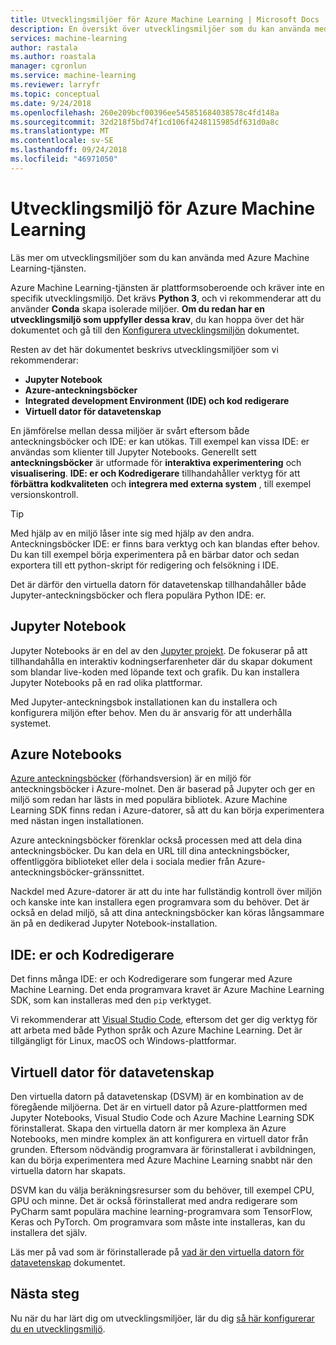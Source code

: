 ```yaml
---
title: Utvecklingsmiljöer för Azure Machine Learning | Microsoft Docs
description: En översikt över utvecklingsmiljöer som du kan använda med Azure Machine Learning-tjänsten. Python 3 är det enda kravet för utvecklingsmiljön, men vi rekommenderar att du även använder Conda-miljöer. Vi rekommenderar för utveckling, av verktyg Jupyter Notebooks, Azure-anteckningsböcker och IDE/kod redigerare.
services: machine-learning
author: rastala
ms.author: roastala
manager: cgronlun
ms.service: machine-learning
ms.reviewer: larryfr
ms.topic: conceptual
ms.date: 9/24/2018
ms.openlocfilehash: 260e209bcf00396ee545851684038578c4fd148a
ms.sourcegitcommit: 32d218f5bd74f1cd106f4248115985df631d0a8c
ms.translationtype: MT
ms.contentlocale: sv-SE
ms.lasthandoff: 09/24/2018
ms.locfileid: "46971050"
---
```

# <a name="development-environment-for-azure-machine-learning"></a>Utvecklingsmiljö för Azure Machine Learning 

Läs mer om utvecklingsmiljöer som du kan använda med Azure Machine Learning-tjänsten. 

Azure Machine Learning-tjänsten är plattformsoberoende och kräver inte en specifik utvecklingsmiljö. Det krävs __Python 3__, och vi rekommenderar att du använder __Conda__ skapa isolerade miljöer. __Om du redan har en utvecklingsmiljö som uppfyller dessa krav__, du kan hoppa över det här dokumentet och gå till den [Konfigurera utvecklingsmiljön](how-to-configure-environment.md) dokumentet.

Resten av det här dokumentet beskrivs utvecklingsmiljöer som vi rekommenderar:

* __Jupyter Notebook__
* __Azure-anteckningsböcker__
* __Integrated development Environment (IDE) och kod redigerare__
* __Virtuell dator för datavetenskap__

En jämförelse mellan dessa miljöer är svårt eftersom både anteckningsböcker och IDE: er kan utökas. Till exempel kan vissa IDE: er användas som klienter till Jupyter Notebooks. Generellt sett __anteckningsböcker__ är utformade för __interaktiva experimentering__ och __visualisering__. __IDE: er och Kodredigerare__ tillhandahåller verktyg för att __förbättra kodkvaliteten__ och __integrera med externa system__ , till exempel versionskontroll.

> [!TIP]
> Med hjälp av en miljö låser inte sig med hjälp av den andra. Anteckningsböcker IDE: er finns bara verktyg och kan blandas efter behov. Du kan till exempel börja experimentera på en bärbar dator och sedan exportera till ett python-skript för redigering och felsökning i IDE.
>
> Det är därför den virtuella datorn för datavetenskap tillhandahåller både Jupyter-anteckningsböcker och flera populära Python IDE: er.

## <a name="jupyter-notebooks"></a>Jupyter Notebook

Jupyter Notebooks är en del av den [Jupyter projekt](https://jupyter.org/). De fokuserar på att tillhandahålla en interaktiv kodningserfarenheter där du skapar dokument som blandar live-koden med löpande text och grafik. Du kan installera Jupyter Notebooks på en rad olika plattformar.

Med Jupyter-anteckningsbok installationen kan du installera och konfigurera miljön efter behov. Men du är ansvarig för att underhålla systemet.

## <a name="azure-notebooks"></a>Azure Notebooks

[Azure anteckningsböcker](https://notebooks.azure.com) (förhandsversion) är en miljö för anteckningsböcker i Azure-molnet. Den är baserad på Jupyter och ger en miljö som redan har lästs in med populära bibliotek. Azure Machine Learning SDK finns redan i Azure-datorer, så att du kan börja experimentera med nästan ingen installationen.

Azure anteckningsböcker förenklar också processen med att dela dina anteckningsböcker. Du kan dela en URL till dina anteckningsböcker, offentliggöra biblioteket eller dela i sociala medier från Azure-anteckningsböcker-gränssnittet.

Nackdel med Azure-datorer är att du inte har fullständig kontroll över miljön och kanske inte kan installera egen programvara som du behöver. Det är också en delad miljö, så att dina anteckningsböcker kan köras långsammare än på en dedikerad Jupyter Notebook-installation.

## <a name="ides-and-code-editors"></a>IDE: er och Kodredigerare

Det finns många IDE: er och Kodredigerare som fungerar med Azure Machine Learning. Det enda programvara kravet är Azure Machine Learning SDK, som kan installeras med den `pip` verktyget.

Vi rekommenderar att [Visual Studio Code](https://code.visualstudio.com/), eftersom det ger dig verktyg för att arbeta med både Python språk och Azure Machine Learning. Det är tillgängligt för Linux, macOS och Windows-plattformar.

## <a name="data-science-virtual-machine"></a>Virtuell dator för datavetenskap

Den virtuella datorn på datavetenskap (DSVM) är en kombination av de föregående miljöerna. Det är en virtuell dator på Azure-plattformen med Jupyter Notebooks, Visual Studio Code och Azure Machine Learning SDK förinstallerat. Skapa den virtuella datorn är mer komplexa än Azure Notebooks, men mindre komplex än att konfigurera en virtuell dator från grunden. Eftersom nödvändig programvara är förinstallerat i avbildningen, kan du börja experimentera med Azure Machine Learning snabbt när den virtuella datorn har skapats.

DSVM kan du välja beräkningsresurser som du behöver, till exempel CPU, GPU och minne. Det är också förinstallerat med andra redigerare som PyCharm samt populära machine learning-programvara som TensorFlow, Keras och PyTorch. Om programvara som måste inte installeras, kan du installera det själv.

Läs mer på vad som är förinstallerade på [vad är den virtuella datorn för datavetenskap](../data-science-virtual-machine/overview.md) dokumentet.

## <a name="next-steps"></a>Nästa steg

Nu när du har lärt dig om utvecklingsmiljöer, lär du dig [så här konfigurerar du en utvecklingsmiljö](how-to-configure-environment.md).

